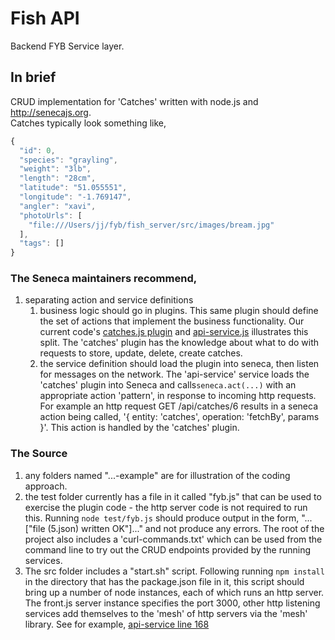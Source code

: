 # Fish API

Backend FYB Service layer.
## In brief
CRUD implementation for 'Catches' written with node.js and http://senecajs.org.  
Catches typically look something like,
```javascript
{
  "id": 0,
  "species": "grayling",
  "weight": "3lb",
  "length": "28cm",
  "latitude": "51.055551",
  "longitude": "-1.769147",
  "angler": "xavi",
  "photoUrls": [
    "file:///Users/jj/fyb/fish_server/src/images/bream.jpg"
  ],
  "tags": []
}
```
### The Seneca maintainers recommend,
1. separating action and service definitions
    1. business logic should go in plugins.  This same plugin should define the set of actions that implement the business functionality.  Our current code's [catches.js plugin](https://github.com/josephh/fish_server/blob/master/src/entity/catches.js) and [api-service.js](https://github.com/josephh/fish_server/blob/master/src/api/api-service.js) illustrates this split.  The 'catches' plugin has the knowledge about what to do with requests to store, update, delete, create catches.
    1. the service definition should load the plugin into seneca, then listen for messages on the network.  The 'api-service' service loads the 'catches' plugin into Seneca and calls`seneca.act(...)` with an appropriate action 'pattern', in response to incoming http requests.  For example an http request GET /api/catches/6 results in a seneca action being called, '{ entity: 'catches', operation: 'fetchBy', params }'.  This action is handled by the 'catches' plugin.  
### The Source
1. any folders named "...-example" are for illustration of the coding approach.
1. the test folder currently has a file in it called "fyb.js" that can be used to exercise the plugin code - the http server code is not required to run this.  Running `node test/fyb.js` should produce output in the form, "...["file (5.json) written OK"]..." and not produce any errors.  The root of the project also includes a 'curl-commands.txt' which can be used from the command line to try out the CRUD endpoints provided by the running services. 
1. The src folder includes a "start.sh" script.  Following running `npm install` in the directory that has the package.json file in it, this script should bring up a number of node instances, each of which runs an http server.  The front.js server instance specifies the port 3000, other http listening services add themselves to the 'mesh' of http servers via the 'mesh' library.  See for example, [api-service line 168](https://github.com/josephh/fish_server/blob/cc8ed57faee66313f83f60efc82b98d647517e17/src/api/api-service.js#L168)

